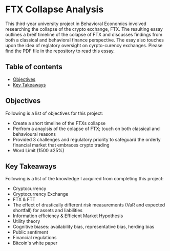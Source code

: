# FTX Collapse Analysis

This third-year university project in Behavioral Economics involved researching the collapse of the crypto exchange, FTX. The resulting essay outlines a breif timeline of the colapse of FTX and discusses findings from both a classical and behavioral finance perspective. The esay also touches upon the idea of reglatory oversight on cyrpto-curency exchanges. Please find the PDF file in the repository to read this essay.

## Table of contents
* [Objectives](#objectives)
* [Key Takeaways](#key_takeaways)

## Objectives
Following is a list of objectives for this project:
- Create a short timeline of the FTXs collapse
- Perfrom a anaylsis of the colapse of FTX; touch on both classical and behavioural reasons
- Provided 3 challenges and regulatory priority to safeguard the orderly financial market that embraces crypto trading
- Word Limit (1500 &pm;25%)
	
## Key Takeaways
Following is a list of the knowledge I acquired from completing this project:
- Cryptocurrency
- Cryptocurrency Exchange
- FTX & FTT
- The effect of drastically different risk measurements (VaR and expected shortfall) for assets and liabilities
- Information efficiency & Efficient Market Hypothesis
- Utility theory
- Cognitive biases: availability bias, representative bias, herding bias
- Public sentiment
- Financial regulations
- Bitcoin's white paper  
